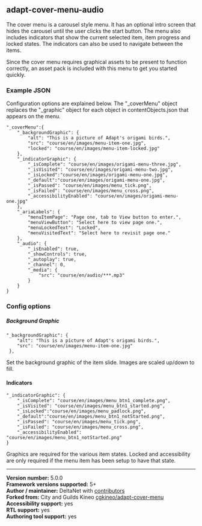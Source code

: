 ## adapt-cover-menu-audio

The cover menu is a carousel style menu. It has an optional intro screen that hides the carousel until the user clicks the start button. The menu also includes indicators that show the current selected item, item progress and locked states. The indicators can also be used to navigate between the items.

Since the cover menu requires graphical assets to be present to function correctly, an asset pack is included with this menu to get you started quickly.

### Example JSON

Configuration options are explained below. The "_coverMenu" object replaces the "_graphic" object for each object in contentObjects.json that
appears on the menu.

```
"_coverMenu":{
    "_backgroundGraphic": {
        "alt": "This is a picture of Adapt's origami birds.",
        "src": "course/en/images/menu-item-one.jpg",
        "locked": "course/en/images/menu-item-locked.jpg"
    },
    "_indicatorGraphic": {
        "_isComplete": "course/en/images/origami-menu-three.jpg",
        "_isVisited": "course/en/images/origami-menu-two.jpg",
        "_isLocked":"course/en/images/origami-menu-one.jpg",
        "_default":"course/en/images/origami-menu-one.jpg",
        "_isPassed": "course/en/images/menu_tick.png",
        "_isFailed": "course/en/images/menu_cross.png",
        "_accessibilityEnabled": "course/en/images/origami-menu-one.jpg"
    },
    "_ariaLabels": {
        "menuItemPage": "Page one, tab to View button to enter.",
        "menuViewButton": "Select here to view page one.",
        "menuLockedText": "Locked",
        "menuVisitedText": "Select here to revisit page one."
    },
    "_audio": {
        "_isEnabled": true,
        "_showControls": true,
        "_autoplay": true,
        "_channel": 0,
        "_media": {
            "src": "course/en/audio/***.mp3"
        }
    }
}
```

### Config options

##### Background Graphic

```
"_backgroundGraphic": {
    "alt": "This is a picture of Adapt's origami birds.",
    "src": "course/en/images/menu-item-one.jpg"
 },
```

Set the background graphic of the item slide. Images are scaled up/down to fill.

#### Indicators

```
"_indicatorGraphic": {
    "_isComplete": "course/en/images/menu_btn1_complete.png",
    "_isVisited": "course/en/images/menu_btn1_started.png",
    "_isLocked":"course/en/images/menu_padlock.png",
    "_default":"course/en/images/menu_btn1_notStarted.png",
    "_isPassed": "course/en/images/menu_tick.png",
    "_isFailed": "course/en/images/menu_cross.png",
    "_accessibilityEnabled": "course/en/images/menu_btn1_notStarted.png"
}
```

Graphics are required for the various item states. Locked and accessibility are only required if the menu item has been setup to have that state.

----------------------------
**Version number:**  5.0.0     
**Framework versions supported:**  5+     
**Author / maintainer:** DeltaNet with [contributors](https://github.com/deltanet/adapt-cover-menu-audio/graphs/contributors)     
**Forked from:** City and Guilds Kineo [cgkineo/adapt-cover-menu](https://github.com/cgkineo/adapt-cover-menu)  
**Accessibility support:** yes  
**RTL support:** yes     
**Authoring tool support:** yes
